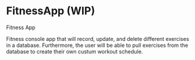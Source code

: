 # FitnessApp (WIP)
Fitness App

Fitness console app that will record, update, and delete different exercises in a database. 
Furthermore, the user will be able to pull exercises from the database to create their own custum
workout schedule.
